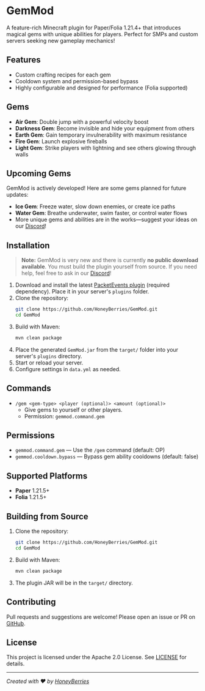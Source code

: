 # GemMod

A feature-rich Minecraft plugin for Paper/Folia 1.21.4+ that introduces magical gems with unique abilities for players. Perfect for SMPs and custom servers seeking new gameplay mechanics!

## Features

- Custom crafting recipes for each gem
- Cooldown system and permission-based bypass
- Highly configurable and designed for performance (Folia supported)

## Gems

- **Air Gem**: Double jump with a powerful velocity boost
- **Darkness Gem**: Become invisible and hide your equipment from others
- **Earth Gem**: Gain temporary invulnerability with maximum resistance
- **Fire Gem**: Launch explosive fireballs
- **Light Gem**: Strike players with lightning and see others glowing through walls

## Upcoming Gems

GemMod is actively developed! Here are some gems planned for future updates:

- **Ice Gem**: Freeze water, slow down enemies, or create ice paths
- **Water Gem**: Breathe underwater, swim faster, or control water flows
- More unique gems and abilities are in the works—suggest your ideas on our [Discord](https://discord.com/invite/3W5GQ37h)!

## Installation

> **Note:** GemMod is very new and there is currently **no public download available**. You must build the plugin yourself from source. If you need help, feel free to ask in our [Discord](https://discord.com/invite/3W5GQ37h)!

1. Download and install the latest [PacketEvents plugin](https://modrinth.com/plugin/packetevents) (required dependency). Place it in your server's `plugins` folder.
2. Clone the repository:
   ```sh
   git clone https://github.com/HoneyBerries/GemMod.git
   cd GemMod
   ```
3. Build with Maven:
   ```sh
   mvn clean package
   ```
4. Place the generated `GemMod.jar` from the `target/` folder into your server's `plugins` directory.
5. Start or reload your server.
6. Configure settings in `data.yml` as needed.

## Commands

- `/gem <gem-type> <player (optional)> <amount (optional)>`
  - Give gems to yourself or other players.
  - Permission: `gemmod.command.gem`

## Permissions

- `gemmod.command.gem` — Use the `/gem` command (default: OP)
- `gemmod.cooldown.bypass` — Bypass gem ability cooldowns (default: false)

## Supported Platforms

- **Paper** 1.21.5+
- **Folia** 1.21.5+

## Building from Source

1. Clone the repository:
   ```sh
   git clone https://github.com/HoneyBerries/GemMod.git
   cd GemMod
   ```
2. Build with Maven:
   ```sh
   mvn clean package
   ```
3. The plugin JAR will be in the `target/` directory.

## Contributing

Pull requests and suggestions are welcome! Please open an issue or PR on [GitHub](https://github.com/HoneyBerries/GemMod).

## License

This project is licensed under the Apache 2.0 License. See [LICENSE](LICENSE) for details.

---

*Created with ❤️ by [HoneyBerries](https://github.com/HoneyBerries)*
